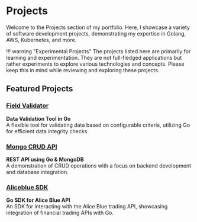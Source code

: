 # Projects

Welcome to the Projects section of my portfolio. Here, I showcase a variety of software development projects, demonstrating my expertise in Golang, AWS, Kubernetes, and more.

!!! warning "Experimental Projects"
    The projects listed here are primarily for learning and experimentation. They are not full-fledged applications but rather experiments to explore various technologies and concepts. Please keep this in mind while reviewing and exploring these projects.

## Featured Projects

### [Field Validator](field-validator.md)

**Data Validation Tool in Go**  
A flexible tool for validating data based on configurable criteria, utilizing Go for efficient data integrity checks.

### [Mongo CRUD API](mgo-crud.md)

**REST API using Go & MongoDB**  
A demonstration of CRUD operations with a focus on backend development and database integration.

### [Aliceblue SDK](go-aliceblue-sdk.md)

**Go SDK for Alice Blue API**  
An SDK for interacting with the Alice Blue trading API, showcasing integration of financial trading APIs with Go.
